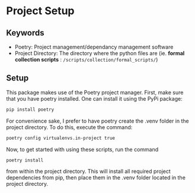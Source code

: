 # Project Setup

## Keywords
- Poetry: Project management/dependancy management software
- Project Directory: The directory where the python files are (ie. **formal collection scripts** : ```/scripts/collection/formal_scripts/```)

## Setup
This package makes use of the Poetry project manager. First, make sure that you have poetry installed. One can install it using the PyPi package:
```bash
pip install poetry
```

For convenience sake, I prefer to have poetry create the .venv folder in the project directory. To do this, execute the command:

```bash
poetry config virtualenvs.in-project true
```

Now, to get started with using these scripts, run the command 

```bash
poetry install
```

from within the project directory. This will install all required project dependencies from pip, then place them in the .venv folder located in the project directory.

